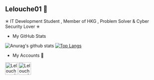 
## Lelouche01 🦅

✭ IT Development Student , Member of HKG , Problem Solver & Cyber Security Lover ✭

* My GitHub Stats

![Anurag's github stats](https://github-readme-stats.vercel.app/api?username=Lelouche01&show_icons=true&theme=chartreuse-dark)
[![Top Langs](https://github-readme-stats.vercel.app/api/top-langs/?username=Lelouche01&layout=demo&theme=chartreuse-dark)](https://github.com/anuraghazra/github-readme-stats)

* My Accounts 🦅

[<img align="left" alt="Lelouche01 | Instagram" width="40x" src="https://cdn.jsdelivr.net/npm/simple-icons@3.13.0/icons/twitter.svg" />][Twitter]
[<img align="left" alt="Lelouche01 | Codewars" width="40px" src="https://cdn.jsdelivr.net/npm/simple-icons@3.13.0/icons/codewars.svg" />][Codewars]

[Twitter]: https://twitter.com/Lelouche01
[Codewars]: https://www.codewars.com/users/Lelouche01

